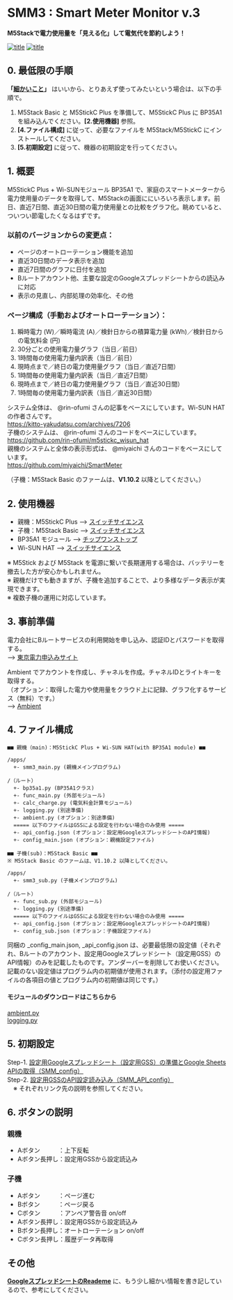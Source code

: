 # SMM3 : Smart Meter Monitor v.3
**M5Stackで電力使用量を「見える化」して電気代を節約しよう！**

[![title](https://github.com/yonmas/SMM3-SmartMeterMonitor_v3/assets/104808539/8bba83d2-346a-4a7e-9697-822305f97967)](https://www.youtube.com/watch?v=5jaRR_evKWo)
[![title](https://github.com/yonmas/SMM3-SmartMeterMonitor_v3/assets/104808539/8bba83d2-346a-4a7e-9697-822305f97967)](https://www.youtube.com/watch?v=5jaRR_evKWo)

## 0. 最低限の手順

**「[細かいこと](https://docs.google.com/spreadsheets/d/1qYsY8ZOpj6FxqoebCQnvBFYSL8rCK7r_A7R3m9bF7MY/edit#gid=158599453)」** はいいから、とりあえず使ってみたいという場合は、以下の手順で。

1. M5Stack Basic と M5StickC Plus を準備して、M5StickC Plus に BP35A1 を組み込んでください。**[2.使用機器]** 参照。
1. **[4.ファイル構成]** に従って、必要なファイルを M5Stack/M5StickC にインストールしてください。  
1. **[5.初期設定]** に従って、機器の初期設定を行ってください。

## 1. 概要

M5StickC Plus + Wi-SUNモジュール BP35A1 で、家庭のスマートメーターから電力使用量のデータを取得して、M5Stackの画面ににいろいろ表示します。前日、直近7日間、直近30日間の電力使用量との比較をグラフ化。眺めていると、ついつい節電したくなるはずです。

### 以前のバージョンからの変更点：

- ページのオートローテーション機能を追加
- 直近30日間のデータ表示を追加
- 直近7日間のグラフに日付を追加
- Bルートアカウント他、主要な設定のGoogleスプレッドシートからの読込みに対応
- 表示の見直し、内部処理の効率化、その他

### ページ構成（手動およびオートローテーション）：

1. 瞬時電力 (W)／瞬時電流 (A)／検針日からの積算電力量 (kWh)／検針日からの電気料金 (円)
1. 30分ごとの使用電力量グラフ（当日／前日）
1. 1時間毎の使用電力量内訳表（当日／前日）
1. 現時点まで／終日の電力使用量グラフ（当日／直近7日間）
1. 1時間毎の使用電力量内訳表（当日／直近7日間）
1. 現時点まで／終日の電力使用量グラフ（当日／直近30日間）
1. 1時間毎の使用電力量内訳表（当日／直近30日間）

システム全体は、 @rin-ofumi さんの記事をベースにしています。Wi-SUN HAT の作者さんです。  
<https://kitto-yakudatsu.com/archives/7206>  
子機のシステムは、 @rin-ofumi さんのコードをベースにしています。  
<https://github.com/rin-ofumi/m5stickc_wisun_hat>  
親機のシステムと全体の表示形式は、 @miyaichi さんのコードをベースにしています。  
<https://github.com/miyaichi/SmartMeter>

（子機：M5Stack Basic のファームは、**V1.10.2** 以降としてください。）

## 2. 使用機器

- 親機：M5StickC Plus --> [スイッチサイエンス](https://www.switch-science.com/catalog/6470/)
- 子機：M5Stack Basic --> [スイッチサイエンス](https://www.switch-science.com/catalog/7362/)  
- BP35A1 モジュール --> [チップワンストップ](https://www.chip1stop.com/view/searchResult/SearchResultTop?classCd=&did=&cid=netcompo&keyword=BP35A1&utm_source=netcompo&utm_medium=buyNow)
- Wi-SUN HAT --> [スイッチサイエンス](https://www.switch-science.com/catalog/7612/)

※ M5Stick および M5Stack を電源に繋いで長期運用する場合は、バッテリーを撤去した方が安心かもしれません。  
※ 親機だけでも動きますが、子機を追加することで、より多様なデータ表示が実現できます。  
※ 複数子機の運用に対応しています。

## 3. 事前準備

電力会社にBルートサービスの利用開始を申し込み、認証IDとパスワードを取得する。  
--> [東京電力申込みサイト](https://www.tepco.co.jp/pg/consignment/liberalization/smartmeter-broute.html)

Ambient でアカウントを作成し、チャネルを作成。チャネルIDとライトキーを取得する。  
（オプション：取得した電力や使用量をクラウド上に記録、グラフ化するサービス（無料）です。）  
--> [Ambient](https://ambidata.io/)

## 4. ファイル構成

```text
■■ 親機（main)：M5StickC Plus + Wi-SUN HAT(with BP35A1 module) ■■

/apps/
  +- smm3_main.py (親機メインプログラム)

/（ルート）
  +- bp35a1.py (BP35A1クラス)
  +- func_main.py (外部モジュール)
  +- calc_charge.py (電気料金計算モジュール)
  +- logging.py (別途準備)
  +- ambient.py (オプション：別途準備)
  ===== 以下のファイルはGSSによる設定を行わない場合のみ使用 =====
  +- api_config.json (オプション：設定用GoogleスプレッドシートのAPI情報)
  +- config_main.json (オプション：親機設定ファイル)
```

```text
■■ 子機(sub)：M5Stack Basic ■■ 
※ M5Stack Basic のファームは、V1.10.2 以降としてください。

/apps/
  +- smm3_sub.py (子機メインプログラム)

/（ルート）
  +- func_sub.py (外部モジュール)
  +- logging.py (別途準備)
  ===== 以下のファイルはGSSによる設定を行わない場合のみ使用 =====
  +- api_config.json (オプション：設定用GoogleスプレッドシートのAPI情報)
  +- config_sub.json (オプション：子機設定ファイル)
```
同梱の _config_main.json, _api_config.json は、必要最低限の設定値（それぞれ、Bルートのアカウント、設定用Googleスプレッドシート（設定用GSS）のAPI情報）のみを記載したものです。アンダーバーを削除してお使いください。記載のない設定値はプログラム内の初期値が使用されます。（添付の設定用ファイルの各項目の値とプログラム内の初期値は同じです。）

#### モジュールのダウンロードはこちらから

[ambient.py](https://github.com/AmbientDataInc/ambient-python-lib/blob/master/ambient.py)  
[logging.py](https://github.com/m5stack/M5Stack_MicroPython/blob/master/MicroPython_BUILD/components/micropython/esp32/modules/logging.py)

## 5. 初期設定

Step-1. [設定用Googleスプレッドシート（設定用GSS）の準備とGoogle Sheets APIの取得（SMM_config）](https://docs.google.com/spreadsheets/d/1qYsY8ZOpj6FxqoebCQnvBFYSL8rCK7r_A7R3m9bF7MY/edit#gid=2004069989)  
Step-2. [設定用GSSのAPI設定読み込み（SMM_API_config）](https://docs.google.com/spreadsheets/d/1MmbDpG4GTfwRiHsFgsJ89XaIqkVF537lReL4glnOHuc/edit#gid=276533579)  
　※ それぞれリンク先の説明を参照してください。

## 6. ボタンの説明

### 親機

* Aボタン　　　：上下反転
* Aボタン長押し：設定用GSSから設定読込み

### 子機

* Aボタン　　　：ページ進む
* Bボタン　　　：ページ戻る
* Cボタン　　　：アンペア警告音 on/off
* Aボタン長押し：設定用GSSから設定読込み
* Bボタン長押し：オートローテーション on/off
* Cボタン長押し：履歴データ再取得

## その他

**[GoogleスプレッドシートのReademe](https://docs.google.com/spreadsheets/d/1qYsY8ZOpj6FxqoebCQnvBFYSL8rCK7r_A7R3m9bF7MY/edit#gid=158599453)** に、もう少し細かい情報を書き記しているので、参考にしてください。


